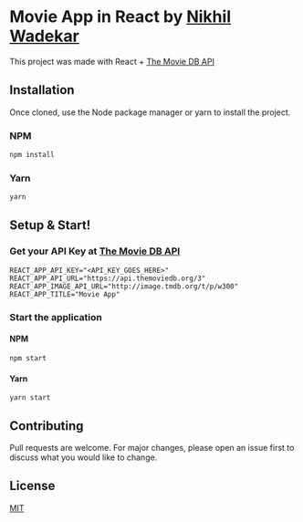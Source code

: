 # Movie App in React by [Nikhil Wadekar](https://github.com/nikhilrwadekar)

This project was made with React + [The Movie DB API](https://developers.themoviedb.org/3)

## Installation

Once cloned, use the Node package manager or yarn to install the project.

### NPM

```bash
npm install
```

### Yarn

```bash
yarn
```

## Setup & Start!

### Get your API Key at [The Movie DB API](https://developers.themoviedb.org/3)

```
REACT_APP_API_KEY="<API_KEY_GOES_HERE>"
REACT_APP_API_URL="https://api.themoviedb.org/3"
REACT_APP_IMAGE_API_URL="http://image.tmdb.org/t/p/w300"
REACT_APP_TITLE="Movie App"
```

### Start the application

#### NPM

```
npm start
```

#### Yarn

```
yarn start
```

## Contributing

Pull requests are welcome. For major changes, please open an issue first to discuss what you would like to change.

## License

[MIT](https://choosealicense.com/licenses/mit/)
